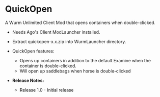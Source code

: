 # QuickOpen
A Wurm Unlimited Client Mod that opens containers when double-clicked.

- Needs Ago's Client ModLauncher installed.
- Extract quickopen-x.x.zip into WurmLauncher directory.

- QuickOpen features:
  - Opens up containers in addition to the default Examine when the container is double-clicked.
  - Will open up saddlebags when horse is double-clicked


- **Release Notes:**
  - Release 1.0 - Initial release
